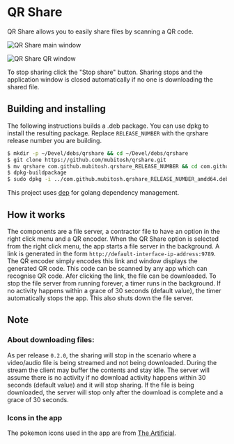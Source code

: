 # QR Share

QR Share allows you to easily share files by scanning a QR code.

![QR Share main window](https://raw.githubusercontent.com/mubitosh/qrshare/master/data/screenshot-main-window.png)

![QR Share QR window](https://raw.githubusercontent.com/mubitosh/qrshare/master/data/screenshot-qr-window.png)

To stop sharing click the "Stop share" button. Sharing stops and the application window is closed automatically if no one is downloading the shared file.

## Building and installing

The following instructions builds a .deb package. You can use dpkg to install the resulting package.
Replace `RELEASE_NUMBER` with the qrshare release number you are building.

```bash
$ mkdir -p ~/Devel/debs/qrshare && cd ~/Devel/debs/qrshare
$ git clone https://github.com/mubitosh/qrshare.git
$ mv qrshare com.github.mubitosh.qrshare_RELEASE_NUMBER && cd com.github.mubitosh.qrshare_RELEASE_NUMBER
$ dpkg-buildpackage
$ sudo dpkg -i ../com.github.mubitosh.qrshare_RELEASE_NUMBER_amdd64.deb
```

This project uses [dep](https://github.com/golang/dep) for golang dependency management.

## How it works

The components are a file server, a contractor file to have an option in the right click menu and a QR encoder. When the QR Share option is selected from the right click menu, the app starts a file server in the background. A link is generated in the form `http://default-interface-ip-address:9789`. The QR encoder simply encodes this link and window displays the generated QR code. This code can be scanned by any app which can recognise QR code. Afer clicking the link, the file can be downloaded. To stop the file server from running forever, a timer runs in the background. If no activity happens within a grace of 30 seconds (default value), the timer automatically stops the app. This also shuts down the file server.

## Note 

### About downloading files:

As per release `0.2.0`, the sharing will stop in the scenario where a video/audio file is being streamed and not being downloaded. During the stream the client may buffer the contents and stay idle. The server will assume there is no activity if no download activity happens within 30 seconds (default value) and it will stop sharing.
If the file is being downloaded, the server will stop only after the download is complete and a grace of 30 seconds.

### Icons in the app

The pokemon icons used in the app are from [The Artificial](http://theartificial.nl/pokemonicons/).
